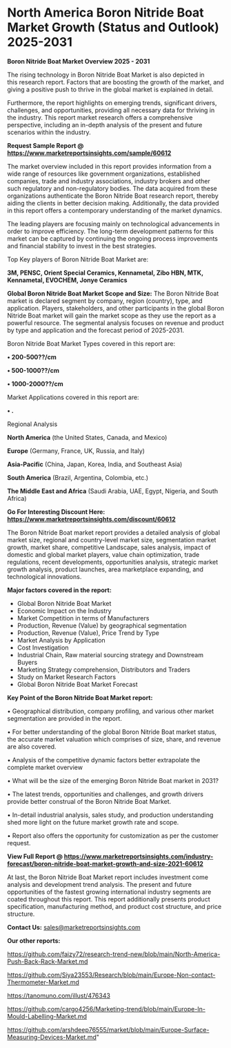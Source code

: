 # North America Boron Nitride Boat Market Growth (Status and Outlook) 2025-2031

<Strong> Boron Nitride Boat Market Overview 2025 - 2031</strong>

The rising technology in Boron Nitride Boat Market is also depicted in this research report. Factors that are boosting the growth of the market, and giving a positive push to thrive in the global market is explained in detail.

Furthermore, the report highlights on emerging trends, significant drivers, challenges, and opportunities, providing all necessary data for thriving in the industry. This report market research offers a comprehensive perspective, including an in-depth analysis of the present and future scenarios within the industry.

<strong>Request Sample Report @ <a href=https://www.marketreportsinsights.com/sample/60612>https://www.marketreportsinsights.com/sample/60612</a></strong>

The market overview included in this report provides information from a wide range of resources like government organizations, established companies, trade and industry associations, industry brokers and other such regulatory and non-regulatory bodies. The data acquired from these organizations authenticate the Boron Nitride Boat research report, thereby aiding the clients in better decision making. Additionally, the data provided in this report offers a contemporary understanding of the market dynamics.

The leading players are focusing mainly on technological advancements in order to improve efficiency. The long-term development patterns for this market can be captured by continuing the ongoing process improvements and financial stability to invest in the best strategies.

Top Key players of Boron Nitride Boat Market are:

<strong>3M, PENSC, Orient Special Ceramics, Kennametal, Zibo HBN, MTK, Kennametal, EVOCHEM, Jonye Ceramics</strong>

<strong><b>Global Boron Nitride Boat Market Scope and Size:</b></strong>
The Boron Nitride Boat market is declared segment by company, region (country), type, and application. Players, stakeholders, and other participants in the global Boron Nitride Boat market will gain the market scope as they use the report as a powerful resource. The segmental analysis focuses on revenue and product by type and application and the forecast period of 2025-2031.

Boron Nitride Boat Market Types covered in this report are:

<strong>• 200-500??/cm

• 500-1000??/cm

• 1000-2000??/cm</strong>

Market Applications covered in this report are:

<strong>• .</strong> 

Regional Analysis

<strong>North America</strong> (the United States, Canada, and Mexico)

<strong>Europe</strong> (Germany, France, UK, Russia, and Italy)

<strong>Asia-Pacific</strong> (China, Japan, Korea, India, and Southeast Asia)

<strong>South America</strong> (Brazil, Argentina, Colombia, etc.)

<strong>The Middle East and Africa</strong> (Saudi Arabia, UAE, Egypt, Nigeria, and South Africa)

<strong>Go For Interesting Discount Here: <a href=https://www.marketreportsinsights.com/discount/60612>https://www.marketreportsinsights.com/discount/60612</a></strong>

The Boron Nitride Boat market report provides a detailed analysis of global market size, regional and country-level market size, segmentation market growth, market share, competitive Landscape, sales analysis, impact of domestic and global market players, value chain optimization, trade regulations, recent developments, opportunities analysis, strategic market growth analysis, product launches, area marketplace expanding, and technological innovations.

<strong><b>Major factors covered in the report:</b></strong>
<ul>
  <li>Global Boron Nitride Boat Market </li>
  <li>Economic Impact on the Industry</li>
  <li>Market Competition in terms of Manufacturers</li>
  <li>Production, Revenue (Value) by geographical segmentation</li>
  <li>Production, Revenue (Value), Price Trend by Type</li>
  <li>Market Analysis by Application</li>
  <li>Cost Investigation</li>
  <li>Industrial Chain, Raw material sourcing strategy and Downstream Buyers</li>
  <li>Marketing Strategy comprehension, Distributors and Traders</li>
  <li>Study on Market Research Factors</li>
  <li>Global Boron Nitride Boat Market Forecast</li>
</ul>

<strong><b>Key Point of the Boron Nitride Boat Market report:</b></strong>

• Geographical distribution, company profiling, and various other market segmentation are provided in the report.

• For better understanding of the global Boron Nitride Boat market status, the accurate market valuation which comprises of size, share, and revenue are also covered.

• Analysis of the competitive dynamic factors better extrapolate the complete market overview

• What will be the size of the emerging Boron Nitride Boat market in 2031?

• The latest trends, opportunities and challenges, and growth drivers provide better construal of the Boron Nitride Boat Market.

• In-detail industrial analysis, sales study, and production understanding shed more light on the future market growth rate and scope.

• Report also offers the opportunity for customization as per the customer request.

<strong><b>View Full Report @ <a href=https://www.marketreportsinsights.com/industry-forecast/boron-nitride-boat-market-growth-and-size-2021-60612>https://www.marketreportsinsights.com/industry-forecast/boron-nitride-boat-market-growth-and-size-2021-60612</a></b></strong>


At last, the Boron Nitride Boat Market report includes investment come analysis and development trend analysis. The present and future opportunities of the fastest growing international industry segments are coated throughout this report. This report additionally presents product specification, manufacturing method, and product cost structure, and price structure.

<strong>Contact Us:</strong>
sales@marketreportsinsights.com

<strong>Our other reports:</strong>

<a href=https://github.com/faizy72/research-trend-new/blob/main/North-America-Push-Back-Rack-Market.md>https://github.com/faizy72/research-trend-new/blob/main/North-America-Push-Back-Rack-Market.md</a>

<a href=https://github.com/Siya23553/Research/blob/main/Europe-Non-contact-Thermometer-Market.md>https://github.com/Siya23553/Research/blob/main/Europe-Non-contact-Thermometer-Market.md</a>

<a href=https://tanomuno.com/illust/476343>https://tanomuno.com/illust/476343</a>

<a href=https://github.com/cargo4256/Marketing-trend/blob/main/Europe-In-Mould-Labelling-Market.md>https://github.com/cargo4256/Marketing-trend/blob/main/Europe-In-Mould-Labelling-Market.md</a>

<a href=https://github.com/arshdeep76555/market/blob/main/Europe-Surface-Measuring-Devices-Market.md>https://github.com/arshdeep76555/market/blob/main/Europe-Surface-Measuring-Devices-Market.md</a>"
